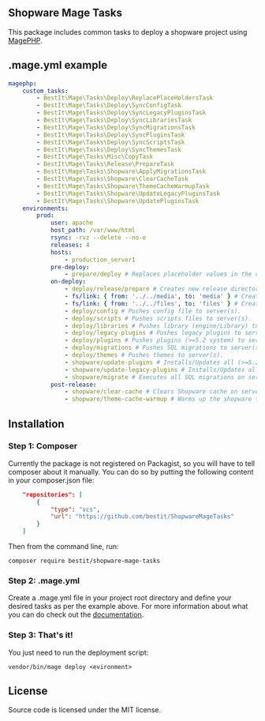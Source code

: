 ## Shopware Mage Tasks

This package includes common tasks to deploy a shopware project using [MagePHP](http://magephp.com/).

## .mage.yml example

```yaml
magephp:
    custom_tasks:
        - BestIt\Mage\Tasks\Deploy\ReplacePlaceHoldersTask
        - BestIt\Mage\Tasks\Deploy\SyncConfigTask
        - BestIt\Mage\Tasks\Deploy\SyncLegacyPluginsTask
        - BestIt\Mage\Tasks\Deploy\SyncLibrariesTask
        - BestIt\Mage\Tasks\Deploy\SyncMigrationsTask
        - BestIt\Mage\Tasks\Deploy\SyncPluginsTask
        - BestIt\Mage\Tasks\Deploy\SyncScriptsTask
        - BestIt\Mage\Tasks\Deploy\SyncThemesTask
        - BestIt\Mage\Tasks\Misc\CopyTask
        - BestIt\Mage\Tasks\Release\PrepareTask
        - BestIt\Mage\Tasks\Shopware\ApplyMigrationsTask
        - BestIt\Mage\Tasks\Shopware\ClearCacheTask
        - BestIt\Mage\Tasks\Shopware\ThemeCacheWarmupTask
        - BestIt\Mage\Tasks\Shopware\UpdateLegacyPluginsTask
        - BestIt\Mage\Tasks\Shopware\UpdatePluginsTask
    environments:
        prod:
            user: apache
            host_path: /var/www/html
            rsync: -rvz --delete --no-o
            releases: 4
            hosts:
                - production_server1
            pre-deploy:
                - prepare/deploy # Replaces placeholder values in the config file.
            on-deploy:
                - deploy/release/prepare # Creates new release directory and copies all content of current into the created directory.
                - fs/link: { from: '../../media', to: 'media' } # Creates a new symlink.
                - fs/link: { from: '../../files', to: 'files' } # Creates a new symlink.
                - deploy/config # Pushes config file to server(s).
                - deploy/scripts # Pushes scripts files to server(s).
                - deploy/libraries # Pushes library (engine/Library) to server(s).
                - deploy/legacy-plugins # Pushes legacy plugins to server(s).
                - deploy/plugins # Pushes plugins (>=5.2 system) to server(s).
                - deploy/migrations # Pushes SQL migrations to server(s).
                - deploy/themes # Pushes themes to server(s).
                - shopware/update-plugins # Installs/Updates all (>=5.2 system) plugins on server(s).
                - shopware/update-legacy-plugins # Installs/Updates all (legacy) plugins on server(s).
                - shopware/migrate # Executes all SQL migrations on server(s).
            post-release:
                - shopware/clear-cache # Clears Shopware cache on server(s).
                - shopware/theme-cache-warmup # Warms up the shopware theme cache on server(s).
```

## Installation

### Step 1: Composer

Currently the package is not registered on Packagist, so you will have to tell composer about it manually.
You can do so by putting the following content in your composer.json file:

```json
    "repositories": [
        {
            "type": "vcs",
            "url": "https://github.com/bestit/ShopwareMageTasks"
        }
    ]
```

Then from the command line, run:

```
composer require bestit/shopware-mage-tasks
```

### Step 2: .mage.yml

Create a .mage.yml file in your project root directory and define your desired tasks as per the example above.
For more information about what you can do check out the [documentation](http://magephp.com/).

### Step 3: That's it!

You just need to run the deployment script:

```
vendor/bin/mage deploy <evironment>
```

## License

Source code is licensed under the MIT license.